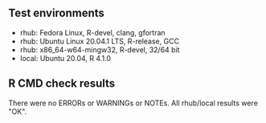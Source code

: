 ## Test environments
* rhub: Fedora Linux, R-devel, clang, gfortran
* rhub: Ubuntu Linux 20.04.1 LTS, R-release, GCC
* rhub: x86_64-w64-mingw32, R-devel, 32/64 bit
* local: Ubuntu 20.04, R 4.1.0

## R CMD check results
There were no ERRORs or WARNINGs or NOTEs. 
All rhub/local results were "OK".